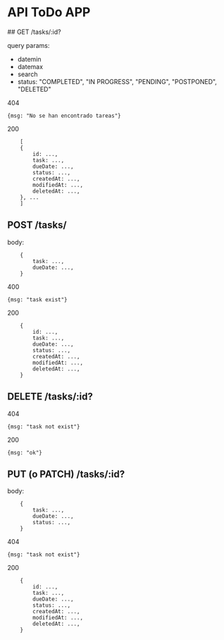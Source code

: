 # API ToDo APP

## GET /tasks/:id?

query params:
- datemin
- datemax
- search
- status: "COMPLETED", "IN PROGRESS", "PENDING", "POSTPONED", "DELETED"

404 
```
{msg: "No se han encontrado tareas"}
```

200 
```
    [
    {
        id: ...,
        task: ...,
        dueDate: ...,
        status: ...,
        createdAt: ...,
        modifiedAt: ...,
        deletedAt: ...,
    }, ...
    ]
```

## POST /tasks/

body:
```
    {
        task: ...,
        dueDate: ...,
    }
```

400 
```
{msg: "task exist"}
```

200 
```
    {
        id: ...,
        task: ...,
        dueDate: ...,
        status: ...,
        createdAt: ...,
        modifiedAt: ...,
        deletedAt: ...,
    }
```

## DELETE /tasks/:id?

404 
```
{msg: "task not exist"}
```

200 
```
{msg: "ok"}
```

## PUT (o PATCH) /tasks/:id?

body: 
```
    {
        task: ...,
        dueDate: ...,
        status: ...,
    }
```

404 
```
{msg: "task not exist"}
```

200 
```
    {
        id: ...,
        task: ...,
        dueDate: ...,
        status: ...,
        createdAt: ...,
        modifiedAt: ...,
        deletedAt: ...,
    }
```



